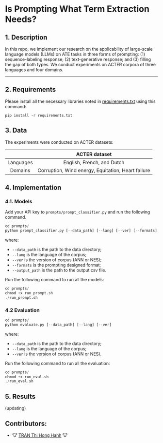 # Is Prompting What Term Extraction Needs?

## 1. Description

In this repo, we implement our research on the applicability of large-scale language models (LLMs) on ATE tasks in three forms of prompting: (1) sequence-labeling response; (2) text-generative response; and (3) filling the gap of both types. We conduct experiments on ACTER corpora of three languages and four domains.

---

## 2. Requirements

Please install all the necessary libraries noted in [requirements.txt](./requirements.txt) using this command:

```
pip install -r requirements.txt
```

## 3. Data

The experiments were conducted on ACTER datasets:

||ACTER dataset|
|:-:|:-:|
|Languages|English, French, and Dutch|
|Domains|Corruption,  Wind energy, Equitation, Heart failure|

## 4. Implementation

### 4.1. Models

Add your API key to ```prompts/prompt_classifier.py``` and run the following command.

```python
cd prompts/
python prompt_classifier.py [--data_path] [--lang] [--ver] [--formats] [--output_path]
```

where:

- `--data_path` is the path to the data directory;
- `--lang` is the language of the corpus;
- `--ver` is the version of corpus (ANN or NES);
- `--formats` is the prompting designed format;
- `--output_path` is the path to the output csv file.

Run the following command to run all the models:

```python
cd prompts/
chmod +x run_prompt.sh
./run_prompt.sh
```

### 4.2 Evaluation

```python
cd prompts/
python evaluate.py [--data_path] [--lang] [--ver]
```

where:

- `--data_path` is the path to the data directory;
- `--lang` is the language of the corpus;
- `--ver` is the version of corpus (ANN or NES).

Run the following command to run all the evaluation:

```python
cd prompts/
chmod +x run_eval.sh
./run_eval.sh
```

## 5. Results

(updating)

<!-- ## References

Tran, Hanh Thi Hong, et al. "[Can Cross-Domain Term Extraction Benefit from Cross-lingual Transfer?](https://link.springer.com/chapter/10.1007/978-3-031-18840-4_26)." Discovery Science: 25th International Conference, DS 2022, Montpellier, France, October 10–12, 2022, Proceedings. Cham: Springer Nature Switzerland, 2022. -->

## Contributors:

- 🐮 [TRAN Thi Hong Hanh](https://github.com/honghanhh) 🐮
